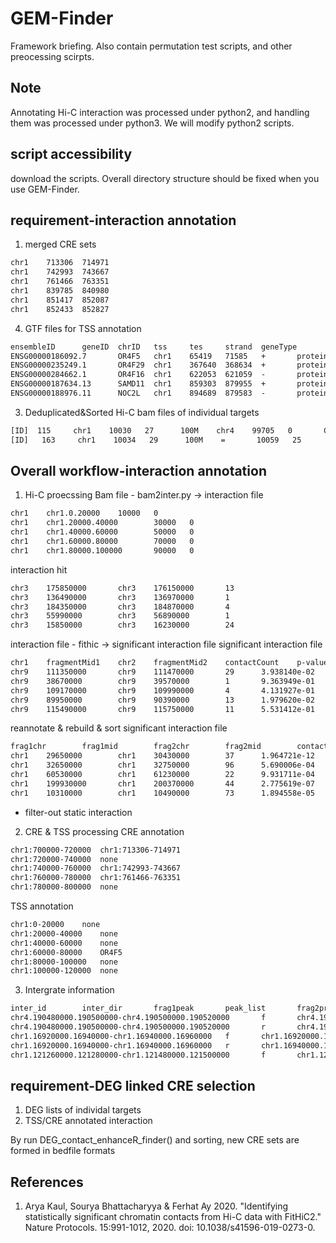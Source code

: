 # GEM-Finder
Framework briefing. Also contain permutation test scripts, and other preocessing scirpts.

Note
----
Annotating Hi-C interaction was processed under python2, and handling them was processed under python3. We will modify python2 scripts. 

script accessibility
--------------------
download the scripts. Overall directory structure should be fixed when you use GEM-Finder.

requirement-interaction annotation
----------------------------------
1) merged CRE sets
```txt
chr1    713306  714971
chr1    742993  743667
chr1    761466  763351
chr1    839785  840980
chr1    851417  852087
chr1    852433  852827
```
4) GTF files for TSS annotation
```txt
ensembleID      geneID  chrID   tss     tes     strand  geneType
ENSG00000186092.7       OR4F5   chr1    65419   71585   +       protein_coding
ENSG00000235249.1       OR4F29  chr1    367640  368634  +       protein_coding
ENSG00000284662.1       OR4F16  chr1    622053  621059  -       protein_coding
ENSG00000187634.13      SAMD11  chr1    859303  879955  +       protein_coding
ENSG00000188976.11      NOC2L   chr1    894689  879583  -       protein_coding
```
3) Deduplicated&Sorted Hi-C bam files of individual targets
```txt
[ID]  115     chr1    10030   27      100M    chr4    99705   0       CTAACCCTAACCCTAACCCTACCCCTACCCCTACCCCTAACCCTAACCCTAACCCTAACCCTAACCCTAACCCTAACCCAACCCTAACCCTAACCCTAAC    FDBFED>=9FFFF=FG8EGF9D?F>EFGDFEGF5AGFEG<FB8GFEEFBDGGFFDGAFBF=CFGGBFAF<DGAG>FGB7A@FBFE@F:FGEF?9DFEEE;  XA:Z:chr1,-10362,26M1D6M1D47M2D21M,5;   MD:Z:21A5A5A66  PG:Z:MarkDuplicates     NM:i:3  AS:i:85 XS:i:73
[ID]   163     chr1    10034   29      100M    =       10059   25      CCCTAACCCTAACCCTACCCCTACCCCTACCCCTAACCCTAACCCTAACCCTAACCCTAACCCTAACCCTAACCCAACCCTAACCCTAACCCTAACCCTA    GGFEEFFGFEFGGGFBGFGFEGGFGGFFCEFFG@EFCFE?FGFGG:FGBDG9DFFGG5BGCDE<@GECB6AE>GE3E4FE=<EEDD8<CFGG@<FFFE4A  XA:Z:chr1,+10366,22M1D6M1D47M2D25M,6;   MD:Z:17A5A5A70  PG:Z:MarkDuplicates     NM:i:3  AS:i:85 XS:i:72
```
Overall workflow-interaction annotation
---------------------------------------
1. Hi-C proecssing
Bam file - bam2inter.py -> interaction file
```txt
chr1    chr1.0.20000    10000   0
chr1    chr1.20000.40000        30000   0
chr1    chr1.40000.60000        50000   0
chr1    chr1.60000.80000        70000   0
chr1    chr1.80000.100000       90000   0
```
interaction hit
```txt
chr3    175850000       chr3    176150000       13
chr3    136490000       chr3    136970000       1
chr3    184350000       chr3    184870000       4
chr3    55990000        chr3    56890000        1
chr3    15850000        chr3    16230000        24
```
interaction file - fithic -> significant interaction file
significant interaction file
```txt
chr1    fragmentMid1    chr2    fragmentMid2    contactCount    p-value q-value bias1   bias2
chr9    111350000       chr9    111470000       29      3.938140e-02    2.585804e-01    1.000000e+00    1.000000e+00
chr9    38670000        chr9    39570000        1       9.363949e-01    1.000000e+00    1.000000e+00    1.000000e+00
chr9    109170000       chr9    109990000       4       4.131927e-01    1.000000e+00    1.000000e+00    1.000000e+00
chr9    89950000        chr9    90390000        13      1.979620e-02    1.550282e-01    1.000000e+00    1.000000e+00
chr9    115490000       chr9    115750000       11      5.531412e-01    1.000000e+00    1.000000e+00    1.000000e+00
```
reannotate & rebuild & sort significant interaction file
```txt
frag1chr        frag1mid        frag2chr        frag2mid        contact_count   p_value q_value bias1   bias2
chr1    29650000        chr1    30430000        37      1.964721e-12    3.781693e-11    1.000000e+00    1.000000e+00
chr1    32650000        chr1    32750000        96      5.690006e-04    3.575127e-03    1.000000e+00    1.000000e+00
chr1    60530000        chr1    61230000        22      9.931711e-04    5.921797e-03    1.000000e+00    1.000000e+00
chr1    199930000       chr1    200370000       44      2.775619e-07    3.042722e-06    1.000000e+00    1.000000e+00
chr1    10310000        chr1    10490000        73      1.894558e-05    1.571043e-04    1.000000e+00    1.000000e+00
```
+ filter-out static interaction
2. CRE & TSS processing
CRE annotation
```txt
chr1:700000-720000	chr1:713306-714971
chr1:720000-740000	none
chr1:740000-760000	chr1:742993-743667
chr1:760000-780000	chr1:761466-763351
chr1:780000-800000	none
```
TSS annotation
```txt
chr1:0-20000	none
chr1:20000-40000	none
chr1:40000-60000	none
chr1:60000-80000	OR4F5
chr1:80000-100000	none
chr1:100000-120000	none
```
3. Intergrate information
```txt
inter_id        inter_dir       frag1peak       peak_list       frag2prom       prom_list       dist    inter_type      inter_class     qval
chr4.190480000.190500000-chr4.190500000.190520000       f       chr4.190480000.190500000        none    chr4.190500000.190520000        none    20000   static  none_none       0.0
chr4.190480000.190500000-chr4.190500000.190520000       r       chr4.190500000.190520000        none    chr4.190480000.190500000        none    20000   static  none_none       0.0
chr1.16920000.16940000-chr1.16940000.16960000   f       chr1.16920000.16940000  chr1:16939224-16940627  chr1.16940000.16960000  NBPF1   20000   static  peak_prom       0.0
chr1.16920000.16940000-chr1.16940000.16960000   r       chr1.16940000.16960000  chr1:16946332-16947616;chr1:16950571-16950811;chr1:16952274-16952712;chr1:16956525-16957941     chr1.16920000.16940000  none    20000   static  peak_none       0.0
chr1.121260000.121280000-chr1.121480000.121500000       f       chr1.121260000.121280000        chr1:121260615-121261829        chr1.121480000.121500000        none    220000  static  peak_none       0.0
```

requirement-DEG linked CRE selection
------------------------------------
1) DEG lists of individal targets
2) TSS/CRE annotated interaction

By run DEG_contact_enhanceR_finder() and sorting, new CRE sets are formed in bedfile formats

References
----------
1. Arya Kaul, Sourya Bhattacharyya & Ferhat Ay 2020. "Identifying statistically significant chromatin contacts from Hi-C data with FitHiC2." Nature Protocols. 15:991-1012, 2020. doi: 10.1038/s41596-019-0273-0.
